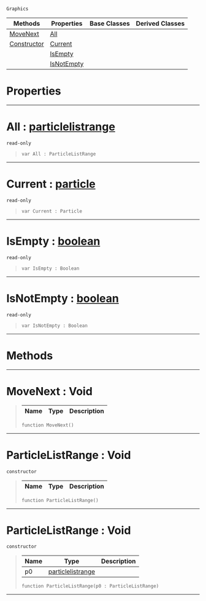 `Graphics`

|Methods|Properties|Base Classes|Derived Classes|
|---|---|---|---|
|[ MoveNext](https://plasmaengine.github.io/PlasmaDocs/Plasma1/C++/code_reference/class_reference/particlelistrange.markdown#movenext-void)|[ All](https://plasmaengine.github.io/PlasmaDocs/Plasma1/C++/code_reference/class_reference/particlelistrange.markdown#all-plasma-engine-document)| | |
|[ Constructor](https://plasmaengine.github.io/PlasmaDocs/Plasma1/C++/code_reference/class_reference/particlelistrange.markdown#particlelistrange-void)|[ Current](https://plasmaengine.github.io/PlasmaDocs/Plasma1/C++/code_reference/class_reference/particlelistrange.markdown#current-plasma-engine-docu)| | |
| |[ IsEmpty](https://plasmaengine.github.io/PlasmaDocs/Plasma1/C++/code_reference/class_reference/particlelistrange.markdown#isempty-plasma-engine-docu)| | |
| |[ IsNotEmpty](https://plasmaengine.github.io/PlasmaDocs/Plasma1/C++/code_reference/class_reference/particlelistrange.markdown#isnotempty-plasma-engine-d)| | |


 #  Properties


---  
 #  All : [particlelistrange](https://plasmaengine.github.io/PlasmaDocs/Plasma1/C++/code_reference/class_reference/particlelistrange.markdown)

 `read-only`

> 
> ``` lang=cpp, name=Lightning
> var All : ParticleListRange


---  
 #  Current : [particle](https://plasmaengine.github.io/PlasmaDocs/Plasma1/C++/code_reference/class_reference/particle.markdown)

 `read-only`

> 
> ``` lang=cpp, name=Lightning
> var Current : Particle


---  
 #  IsEmpty : [boolean](https://plasmaengine.github.io/PlasmaDocs/Plasma1/C++/code_reference/lightning_base_types/boolean.markdown)

 `read-only`

> 
> ``` lang=cpp, name=Lightning
> var IsEmpty : Boolean


---  
 #  IsNotEmpty : [boolean](https://plasmaengine.github.io/PlasmaDocs/Plasma1/C++/code_reference/lightning_base_types/boolean.markdown)

 `read-only`

> 
> ``` lang=cpp, name=Lightning
> var IsNotEmpty : Boolean


---  
 #  Methods


---  
 #  MoveNext : Void

> 
> |Name|Type|Description|
> |---|---|---|
> ``` lang=cpp, name=Lightning
> function MoveNext()
> ``` 


---  
 #  ParticleListRange : Void

 `constructor`

> 
> |Name|Type|Description|
> |---|---|---|
> ``` lang=cpp, name=Lightning
> function ParticleListRange()
> ``` 


---  
 #  ParticleListRange : Void

 `constructor`

> 
> |Name|Type|Description|
> |---|---|---|
> |p0|[particlelistrange](https://plasmaengine.github.io/PlasmaDocs/Plasma1/C++/code_reference/class_reference/particlelistrange.markdown)| |
> ``` lang=cpp, name=Lightning
> function ParticleListRange(p0 : ParticleListRange)
> ``` 


---  
 

 
